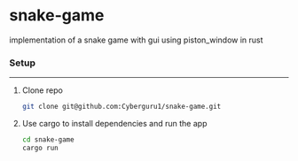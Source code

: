 # snake-game

implementation of a snake game with gui using piston_window in rust


### Setup

---

1. Clone repo

   ```bash
   git clone git@github.com:Cyberguru1/snake-game.git
   ```

2. Use cargo to install dependencies and run the app
    ```bash
    cd snake-game 
    cargo run
    ```
